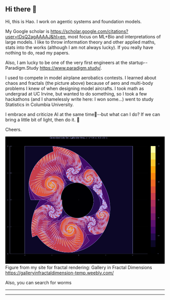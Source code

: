 ## Hi there 👋

<!--
**HaoLi111/HaoLi111** is a ✨ _special_ ✨ repository because its `README.md` (this file) appears on your GitHub profile.

Here are some ideas to get you started:

- 🔭 I’m currently working on ...
- 🌱 I’m currently learning ...
- 👯 I’m looking to collaborate on ...
- 🤔 I’m looking for help with ...
- 💬 Ask me about ...
- 📫 How to reach me: ...
- 😄 Pronouns: ...
- ⚡ Fun fact: ...
-->



Hi, this is Hao. I work on agentic systems and foundation models. 

My Google scholar is https://scholar.google.com/citations?user=tDsQ2agAAAAJ&hl=en, most focus on ML+Bio and interpretations of large models. I like to throw information theory and other applied maths, stats into the works (although I am not always lucky). If you really have nothing to do, read my papers.

Also, I am lucky to be one of the very first engineers at the startup--Paradigm.Study https://www.paradigm.study/. 

I used to compete in model airplane aerobatics contests. I learned about chaos and fractals (the picture above) because of aero and multi-body problems I knew of when designing model aircrafts. I took math as undergrad at UC Irvine, but wanted to do something, so I took a few hackathons (and I shamelessly write here: I won some...) went to study Statistics in Columbia University. 

I embrace and criticize AI at the same time🤔--but what can I do? If we can bring a little bit of light, then do it. 🔭

Cheers.



![](fig/2_orig.png)
Figure from my site for fractal rendering: Gallery in Fractal Dimensions https://galleryinfractaldimension-temp.weebly.com/

Also, you can search for worms


---

<!-- Google Custom Search Engine Embed -->
<script async src="https://cse.google.com/cse.js?cx=553664452de434ac6"></script>
<div class="gcse-search"></div>

---
